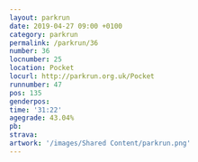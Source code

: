```yaml
---
layout: parkrun
date: 2019-04-27 09:00 +0100
category: parkrun
permalink: /parkrun/36
number: 36
locnumber: 25
location: Pocket
locurl: http://parkrun.org.uk/Pocket
runnumber: 47
pos: 135
genderpos: 
time: '31:22'
agegrade: 43.04%
pb: 
strava: 
artwork: '/images/Shared Content/parkrun.png'
---
```

